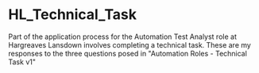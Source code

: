 # HL_Technical_Task
Part of the application process for the Automation Test Analyst role at Hargreaves Lansdown involves completing a technical task. These are my responses to the three questions posed in "Automation Roles - Technical Task v1"
